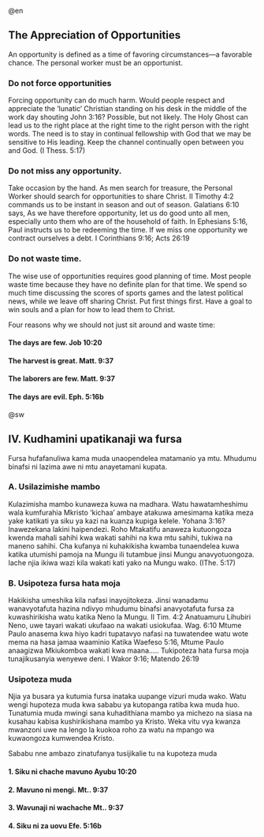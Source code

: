 @en


<h2>The Appreciation of Opportunities</h2>
<p>An opportunity is defined as a time of favoring circumstances&#8212;a favorable chance. The personal worker must be an opportunist.</p>

<h3>Do not force opportunities</h3>
<p>Forcing opportunity can do much harm. Would people respect and appreciate the &#8216;lunatic&#8217; Christian standing on his desk in the middle of the work day shouting John 3:16? Possible, but not likely. The Holy Ghost can lead us to the right place at the right time to the right person with the right words. The need is to stay in continual fellowship with God that we may be sensitive to His leading. Keep the channel continually open between you and God. (I Thess. 5:17)</p>

<h3>Do not miss any opportunity.</h3>
<p>Take occasion by the hand. As men search for treasure, the Personal Worker should search for opportunities to share Christ. II Timothy 4:2 commands us to be instant in season and out of season. Galatians 6:10 says, As we have therefore opportunity, let us do good unto all men, especially unto them who are of the household of faith. In Ephesians 5:16, Paul instructs us to be redeeming the time. If we miss one opportunity we contract ourselves a debt. I Corinthians 9:16; Acts 26:19</p>

<h3>Do not waste time.</h3>
<p>The wise use of opportunities requires good planning of time. Most people waste time because they have no definite plan for that time. We spend so much time discussing the scores of sports games and the latest political news, while we leave off sharing Christ. Put first things first. Have a goal to win souls and a plan for how to lead them to Christ.</p>
<p>Four reasons why we should not just sit around and waste time:</p>

<h4>The days are few. Job 10:20</h4>

<h4>The harvest is great. Matt. 9:37</h4>

<h4>The laborers are few. Matt. 9:37</h4>

<h4>The days are evil. Eph. 5:16b</h4>


@sw


<h2> IV.&#9;Kudhamini upatikanaji wa fursa</h2>
<p>Fursa hufafanuliwa kama muda unaopendelea matamanio ya mtu. Mhudumu binafsi ni lazima awe ni mtu anayetamani kupata.</p>

<h3>A.&#9;Usilazimishe mambo</h3>
<p>Kulazimisha mambo kunaweza kuwa na madhara. Watu hawatamheshimu wala kumfurahia Mkristo &#8216;kichaa&#8217; ambaye atakuwa amesimama katika meza yake katikati ya siku ya kazi na kuanza kupiga kelele. Yohana 3:16? Inawezekana lakini haipendezi. Roho Mtakatifu anaweza kutuongoza kwenda mahali sahihi kwa wakati sahihi na kwa mtu sahihi, tukiwa na maneno sahihi. Cha kufanya ni kuhakikisha kwamba tunaendelea kuwa katika utumishi pamoja na Mungu ili tutambue jinsi Mungu anavyotuongoza. Iache njia ikiwa wazi kila wakati kati yako na Mungu wako. (IThe. 5:17)</p>

<h3>B.&#9;Usipoteza fursa hata moja</h3>
<p>Hakikisha umeshika kila nafasi inayojitokeza. Jinsi wanadamu wanavyotafuta hazina ndivyo mhudumu binafsi anavyotafuta fursa za kuwashirikisha watu katika Neno la Mungu. II Tim. 4:2 Anatuamuru Lihubiri Neno, uwe tayari wakati ukufaao na wakati usiokufaa. Wag. 6:10 Mtume Paulo anasema kwa hiyo kadri tupatavyo nafasi na tuwatendee watu wote mema na hasa jamaa waaminio Katika Waefeso 5:16, Mtume Paulo anaagizwa Mkiukomboa wakati kwa maana&#8230;.. Tukipoteza hata fursa moja tunajikusanyia wenyewe deni. I Wakor 9:16; Matendo 26:19</p>

<h3> Usipoteza muda</h3>
<p>Njia ya busara ya kutumia fursa inataka uupange vizuri muda wako. Watu wengi hupoteza muda kwa sababu ya kutopanga ratiba kwa muda huo. Tunatumia muda mwingi sana kuhadithiana mambo ya michezo na siasa na kusahau kabisa kushirikishana mambo ya Kristo. Weka vitu vya kwanza mwanzoni uwe na lengo la kuokoa roho za watu na mpango wa kuwaongoza kumwendea Kristo. </p>
<p>Sababu nne ambazo zinatufanya tusijikalie tu na kupoteza muda</p>

<h4>1.&#9;Siku ni chache mavuno Ayubu 10:20</h4>

<h4>2.&#9;Mavuno ni mengi. Mt.. 9:37</h4>

<h4>3.&#9;Wavunaji ni wachache Mt.. 9:37</h4>

<h4>4.&#9;Siku ni za uovu Efe. 5:16b</h4>